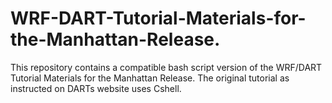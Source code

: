 # WRF-DART-Tutorial-Materials-for-the-Manhattan-Release.
This repository contains a compatible bash script version of the WRF/DART Tutorial Materials for the Manhattan Release. The original tutorial as instructed on DARTs website uses Cshell. 
